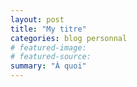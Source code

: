 ```yaml
---
layout: post
title: "My titre"
categories: blog personnal
# featured-image: 
# featured-source: 
summary: "À quoi"
---
```

